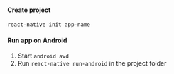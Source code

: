 #### Create project

`react-native init app-name`

#### Run app on Android

1. Start `android avd`
2. Run `react-native run-android` in the project folder
